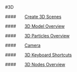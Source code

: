 #3D

####&emsp;&emsp;[Create 3D Scenes](../New3DScene/en.md)

####&emsp;&emsp;[3D Model Overview](../3DModel/en.md)

####&emsp;&emsp;[3D Particles Overview](../3DParticle/en.md) 

####&emsp;&emsp;[Camera](../Camera/en.md)

####&emsp;&emsp;[3D Keyboard Shortcuts](../3DShortcutKey/en.md) 

####&emsp;&emsp;[3D Nodes Overview](../3DNode/en.md) 